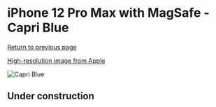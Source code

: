 # iPhone 12 Pro Max with MagSafe - Capri Blue

[Return to previous page](/iphone_12)

[High-resolution image from Apple](https://store.storeimages.cdn-apple.com/8756/as-images.apple.com/is/MK043?wid=4500&hei=4500&fmt=png)

<div style="width: 500px"><img src="/almost_uncompressed/MK043.webp" alt="Capri Blue"></div>

## Under construction
